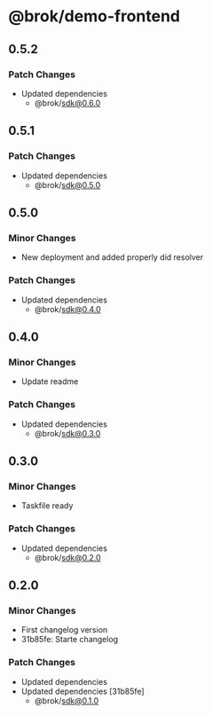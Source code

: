 # @brok/demo-frontend

## 0.5.2

### Patch Changes

- Updated dependencies
  - @brok/sdk@0.6.0

## 0.5.1

### Patch Changes

- Updated dependencies
  - @brok/sdk@0.5.0

## 0.5.0

### Minor Changes

- New deployment and added properly did resolver

### Patch Changes

- Updated dependencies
  - @brok/sdk@0.4.0

## 0.4.0

### Minor Changes

- Update readme

### Patch Changes

- Updated dependencies
  - @brok/sdk@0.3.0

## 0.3.0

### Minor Changes

- Taskfile ready

### Patch Changes

- Updated dependencies
  - @brok/sdk@0.2.0

## 0.2.0

### Minor Changes

- First changelog version
- 31b85fe: Starte changelog

### Patch Changes

- Updated dependencies
- Updated dependencies [31b85fe]
  - @brok/sdk@0.1.0
